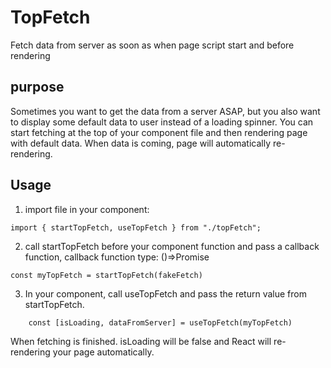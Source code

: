 # TopFetch
Fetch  data from server as soon as when page script start and before rendering 

## purpose
Sometimes you want to get the data from a server ASAP, but you also want to display some default data to user instead of a loading spinner. You can start fetching at the top of your component file and then rendering page with default data. When data is coming, page will automatically re-rendering.

## Usage
1. import file in your component:
```
import { startTopFetch, useTopFetch } from "./topFetch";
```

2. call startTopFetch before your component function and pass a callback function, callback function type: ()=>Promise<any>
```
const myTopFetch = startTopFetch(fakeFetch)
```
3. In your component, call useTopFetch and pass the return value from startTopFetch. 
```
    const [isLoading, dataFromServer] = useTopFetch(myTopFetch)
```
When fetching is finished. isLoading will be false and React will re-rendering your page automatically.
